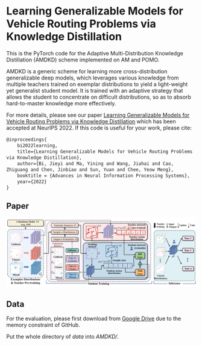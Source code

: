# Learning Generalizable Models for Vehicle Routing Problems via Knowledge Distillation

This is the PyTorch code for the Adaptive Multi-Distribution Knowledge Distillation (AMDKD) scheme implemented on AM and POMO.

AMDKD is a generic scheme for learning more cross-distribution generalizable deep models, which leverages various knowledge from multiple teachers trained on exemplar distributions to yield a light-weight yet generalist student model. It is trained with an adaptive strategy that allows the student to concentrate on difficult distributions, so as to absorb hard-to-master knowledge more effectively. 

For more details, please see our paper [Learning Generalizable Models for Vehicle Routing Problems via Knowledge Distillation](https://arxiv.org/abs/2210.07686) which has been accepted at NeurIPS 2022. If this code is useful for your work, please cite:

```
@inproceedings{
    bi2022learning,
    title={Learning Generalizable Models for Vehicle Routing Problems via Knowledge Distillation},
    author={Bi, Jieyi and Ma, Yining and Wang, Jiahai and Cao, Zhiguang and Chen, Jinbiao and Sun, Yuan and Chee, Yeow Meng},
    booktitle = {Advances in Neural Information Processing Systems},
    year={2022}
}
```
## Paper
![architecture](./architecture.jpg)

## Data 

For the evaluation, please first download from [Google Drive](https://drive.google.com/drive/folders/1-Jf1Rj88zPHWoUlj71ssRiX52b6Ex0Q9?usp=sharing) due to the memory constraint of GitHub.

Put the whole directory of _data_ into _AMDKD/_.
 
